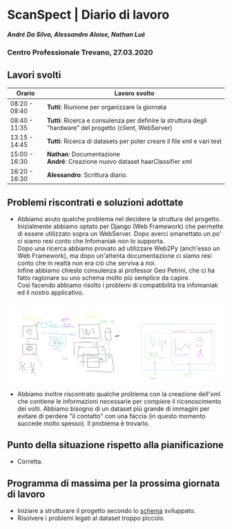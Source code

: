 # ScanSpect | Diario di lavoro
##### André Da Silva, Alessandro Aloise, Nathan Luè
### Centro Professionale Trevano, 27.03.2020

## Lavori svolti


|Orario        |Lavoro svolto                           |
|--------------|----------------------------------------|
|08:20 - 08:40 | <b>Tutti</b>: Riunione per organizzare la giornata   |
|08:40 - 11:35 | <b>Tutti</b>: Ricerca e consulenza per definire la struttura degli "hardware" del progetto (client, WebServer)               |
|13:15 - 14:45 | <b>Tutti</b>: Ricerca di datasets per poter creare il file xml e vari test         |
|15:00 - 16:30 | <b>Nathan</b>: Documentazione<br><b>André</b>: Creazione nuovo dataset haarClassifier xml    |
|16:20 - 16:30 | <b>Alessandro</b>:   Scrittura diario.    |

##  Problemi riscontrati e soluzioni adottate

- Abbiamo avuto qualche problema nel decidere la struttura del progetto. Inizialmente abbiamo optato per Django (Web Framework) che permette di essere utilizzato sopra un WebServer. Dopo averci smanettato un po' ci siamo resi conto che Infomaniak non lo supporta.<br>
Dopo una ricerca abbiamo provato ad utilizzare Web2Py (anch'esso un Web Framework), ma dopo un'attenta documentazione ci siamo resi conto che in realtà non era ciò che serviva a noi.<br>
Infine abbiamo chiesto consulenza al professor Geo Petrini, che ci ha fatto ragionare su uno schema molto più semplice da capire.<br>
Così facendo abbiamo risolto i problemi di compatibilità tra infomaniak ed il nostro applicativo.

![Schema struttura](../Screens/schema.png)

- Abbiamo inoltre riscontrato qualche problema con la creazione dell'xml che contiene le informazioni necessarie per compiere il riconoscimento dei volti. Abbiamo bisogno di un dataset più grande di immagini per evitare di perdere "il contatto" con una faccia (in questo momento succede molto spesso). Il problema è trovarlo.

##  Punto della situazione rispetto alla pianificazione

- Corretta.

## Programma di massima per la prossima giornata di lavoro

- Iniziare a strutturare il progetto secondo lo [schema](..\Screens\schema.png) sviluppato.
- Risolvere i problemi legati al dataset troppo piccolo.
